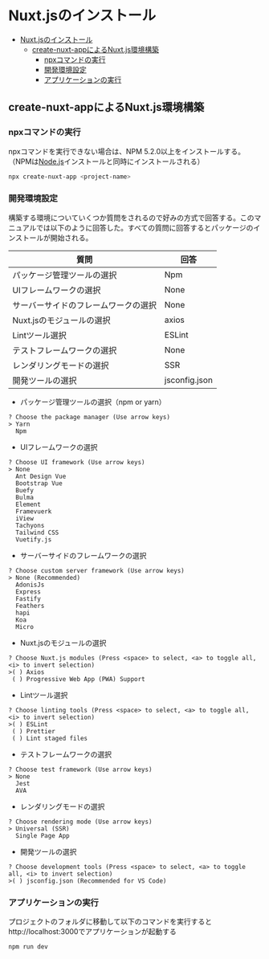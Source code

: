 # Nuxt.jsのインストール
- [Nuxt.jsのインストール](#nuxtjsのインストール)
  - [create-nuxt-appによるNuxt.js環境構築](#create-nuxt-appによるnuxtjs環境構築)
    - [npxコマンドの実行](#npxコマンドの実行)
    - [開発環境設定](#開発環境設定)
    - [アプリケーションの実行](#アプリケーションの実行)

## create-nuxt-appによるNuxt.js環境構築

### npxコマンドの実行
npxコマンドを実行できない場合は、NPM 5.2.0以上をインストールする。
（NPMは[Node.js](https://nodejs.org/ja/)インストールと同時にインストールされる）
```bash
npx create-nuxt-app <project-name>
```

### 開発環境設定

構築する環境についていくつか質問をされるので好みの方式で回答する。このマニュアルでは以下のように回答した。すべての質問に回答するとパッケージのインストールが開始される。

| 質問                                 | 回答          |
| ------------------------------------ | ------------- |
| パッケージ管理ツールの選択           | Npm           |
| UIフレームワークの選択               | None          |
| サーバーサイドのフレームワークの選択 | None          |
| Nuxt.jsのモジュールの選択            | axios         |
| Lintツール選択                       | ESLint        |
| テストフレームワークの選択           | None          |
| レンダリングモードの選択             | SSR           |
| 開発ツールの選択                     | jsconfig.json |

- パッケージ管理ツールの選択（npm or yarn）

```
? Choose the package manager (Use arrow keys)
> Yarn
  Npm
```
- UIフレームワークの選択

```
? Choose UI framework (Use arrow keys)
> None
  Ant Design Vue
  Bootstrap Vue
  Buefy
  Bulma
  Element
  Framevuerk
  iView
  Tachyons
  Tailwind CSS
  Vuetify.js
```

- サーバーサイドのフレームワークの選択

```
? Choose custom server framework (Use arrow keys)
> None (Recommended)
  AdonisJs
  Express
  Fastify
  Feathers
  hapi
  Koa
  Micro
```

- Nuxt.jsのモジュールの選択

```
? Choose Nuxt.js modules (Press <space> to select, <a> to toggle all, <i> to invert selection)
>( ) Axios
 ( ) Progressive Web App (PWA) Support
```

- Lintツール選択

```
? Choose linting tools (Press <space> to select, <a> to toggle all, <i> to invert selection)
>( ) ESLint
 ( ) Prettier
 ( ) Lint staged files
```

- テストフレームワークの選択

```
? Choose test framework (Use arrow keys)
> None
  Jest
  AVA
```
- レンダリングモードの選択
```
? Choose rendering mode (Use arrow keys)
> Universal (SSR)
  Single Page App
```

- 開発ツールの選択

```
? Choose development tools (Press <space> to select, <a> to toggle all, <i> to invert selection)
>( ) jsconfig.json (Recommended for VS Code)
```

### アプリケーションの実行

プロジェクトのフォルダに移動して以下のコマンドを実行するとhttp://localhost:3000でアプリケーションが起動する

```
npm run dev
```